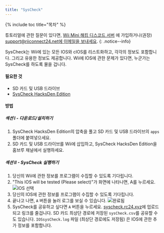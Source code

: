```yaml
---
title: "SysCheck"
---
```


{% include toc title="목차" %}

튜토리얼에 관한 질문이 있다면, [Wii Mini 해킹 디스코드 서버](https://discord.gg/rc24) 에 가입하거나(권장) [support@riiconnect24.net에 이메일을 보내세요](mailto:support@riiconnect24.net).
{: .notice--info}

SysCheck는 Wii에 있는 모든 IOS와 cIOS를 리스트화하고, 각각의 정보도 포함합니다. 그리고 유용한 정보도 제공합니다. Wii에 IOS에 관한 문제가 있다면, 누군가는 SysCheck를 하도록 물을 겁니다.

#### 필요한 것

* SD 카드 및 USB 드라이브
* [SysCheck HacksDen Edition](/assets/files/SysCheckHDE.zip)

#### 방법
##### 섹션 I - 다운로드/설치하기

1. SysCheck HacksDen Edition의 압축을 풀고 SD 카드 및 USB 드라이브의 `apps`폴더에 붙여넣으세요.
2. SD 카드 및 USB 드라이브를 Wii에 삽입하고, SysCheck HacksDen Edition을 홈브루 채널에서 실행하세요.

##### 섹션 II - SysCheck 실행하기

1. 당신의 Wii에 관한 정보를 프로그램이 수집할 수 있도록 기다립니다.
2. "This IOS will be tested (Please select)"가 화면에 나타나면, A를 누르세요. ![IOS 선택](/images/SysCheck/1.png)
3. 당신의 IOS에 관한 정보를 프로그램이 수집할 수 있도록 기다립니다.
4. 끝나고 나면, `A` 버튼을 눌러 로그를 보실 수 있습니다. ![완료됨](/images/SysCheck/2.png)
5. SysCheck를 공유하고 싶다면 `A` 버튼을 누르세요. [syscheck.rc24.xyz](https://syscheck.rc24.xyz/)에 업로드되고 링크를 줄겁니다. SD 카드 최상단 경로에 저장된 `sysCheck.csv`를 공유할 수도 있습니다. `IOSsysCheck.log` 파일 (최상단 경로에도 저장됨) 은 IOS에 관한 추가 정보를 포함합니다.
